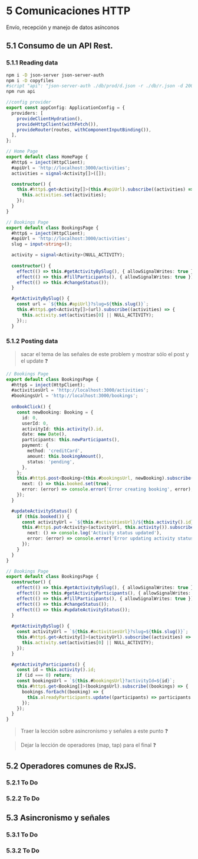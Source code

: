 # 5 Comunicaciones HTTP

Envío, recepción y manejo de datos asínconos

## 5.1 Consumo de un API Rest.

### 5.1.1 Reading data

```bash
npm i -D json-server json-server-auth
npm i -D copyfiles
#script "api": "json-server-auth ./db/prod/d.json -r ./db/r.json -d 2000",
npm run api
```



```typescript
//config provider
export const appConfig: ApplicationConfig = {
  providers: [
    provideClientHydration(),
    provideHttpClient(withFetch()),
    provideRouter(routes, withComponentInputBinding()),
  ],
};

```

```typescript
// Home Page
export default class HomePage {
  #http$ = inject(HttpClient);
  #apiUrl = 'http://localhost:3000/activities';
  activities = signal<Activity[]>([]);

  constructor() {
    this.#http$.get<Activity[]>(this.#apiUrl).subscribe((activities) => {
      this.activities.set(activities);
    });
  }
}
```

```typescript
// Bookings Page
export default class BookingsPage {
  #http$ = inject(HttpClient);
  #apiUrl = 'http://localhost:3000/activities';
  slug = input<string>();

  activity = signal<Activity>(NULL_ACTIVITY);
  
  constructor() {
    effect(() => this.#getActivityBySlug(), { allowSignalWrites: true });
    effect(() => this.#fillParticipants(), { allowSignalWrites: true });
    effect(() => this.#changeStatus());
  }

  #getActivityBySlug() {
	const url = `${this.#apiUrl}?slug=${this.slug()}`;
    this.#http$.get<Activity[]>(url).subscribe((activities) => {
      this.activity.set(activities[0] || NULL_ACTIVITY);
    });;
  }
```

### 5.1.2 Posting data

> sacar el tema de las señales de este problem y mostrar sólo el post y el update ❓

```typescript
// Bookings Page
export default class BookingsPage {
  #http$ = inject(HttpClient);
  #activitiesUrl = 'http://localhost:3000/activities';
  #bookingsUrl = 'http://localhost:3000/bookings';
  
  onBookClick() {
    const newBooking: Booking = {
      id: 0,
      userId: 0,
      activityId: this.activity().id,
      date: new Date(),
      participants: this.newParticipants(),
      payment: {
        method: 'creditCard',
        amount: this.bookingAmount(),
        status: 'pending',
      },
    };
    this.#http$.post<Booking>(this.#bookingsUrl, newBooking).subscribe({
      next: () => this.booked.set(true),
      error: (error) => console.error('Error creating booking', error),
    });
  }

  #updateActivityStatus() {
    if (this.booked()) {
      const activityUrl = `${this.#activitiesUrl}/${this.activity().id}`;
      this.#http$.put<Activity>(activityUrl, this.activity()).subscribe({
        next: () => console.log('Activity status updated'),
        error: (error) => console.error('Error updating activity status', error),
      });
    }
  }    
}
```



```typescript
// Bookings Page
export default class BookingsPage {  
  constructor() {
    effect(() => this.#getActivityBySlug(), { allowSignalWrites: true });
    effect(() => this.#getActivityParticipants(), { allowSignalWrites: true });
    effect(() => this.#fillParticipants(), { allowSignalWrites: true });
    effect(() => this.#changeStatus());
    effect(() => this.#updateActivityStatus());
  }
    
  #getActivityBySlug() {
    const activityUrl = `${this.#activitiesUrl}?slug=${this.slug()}`;
    this.#http$.get<Activity[]>(activityUrl).subscribe((activities) => {
      this.activity.set(activities[0] || NULL_ACTIVITY);
    });
  }

  #getActivityParticipants() {
    const id = this.activity().id;
    if (id === 0) return;
    const bookingsUrl = `${this.#bookingsUrl}?activityId=${id}`;
    this.#http$.get<Booking[]>(bookingsUrl).subscribe((bookings) => {
      bookings.forEach((booking) => {
        this.alreadyParticipants.update((participants) => participants + booking.participants);
      });
    });
  }
}
```

> Traer la lección sobre asincronismo y señales a este punto ❓

> Dejar la lección de operadores (map, tap)  para el final ❓

## 5.2 Operadores comunes de RxJS.

### 5.2.1 To Do

### 5.2.2 To Do

## 5.3 Asincronismo y señales

### 5.3.1 To Do

### 5.3.2 To Do



